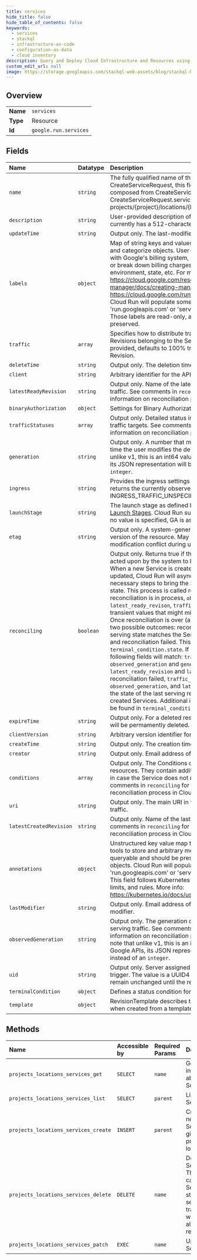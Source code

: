 ```yaml
---
title: services
hide_title: false
hide_table_of_contents: false
keywords:
  - services
  - stackql
  - infrastructure-as-code
  - configuration-as-data
  - cloud inventory
description: Query and Deploy Cloud Infrastructure and Resources using SQL
custom_edit_url: null
image: https://storage.googleapis.com/stackql-web-assets/blog/stackql-blog-post-featured-image.png
---
```

  
    

## Overview
<table><tbody>
<tr><td><b>Name</b></td><td><code>services</code></td></tr>
<tr><td><b>Type</b></td><td>Resource</td></tr>
<tr><td><b>Id</b></td><td><code>google.run.services</code></td></tr>
</tbody></table>

## Fields
| Name | Datatype | Description |
|:-----|:---------|:------------|
| `name` | `string` | The fully qualified name of this Service. In CreateServiceRequest, this field is ignored, and instead composed from CreateServiceRequest.parent and CreateServiceRequest.service_id. Format: projects/{project}/locations/{location}/services/{service_id} |
| `description` | `string` | User-provided description of the Service. This field currently has a 512-character limit. |
| `updateTime` | `string` | Output only. The last-modified time. |
| `labels` | `object` | Map of string keys and values that can be used to organize and categorize objects. User-provided labels are shared with Google's billing system, so they can be used to filter, or break down billing charges by team, component, environment, state, etc. For more information, visit https://cloud.google.com/resource-manager/docs/creating-managing-labels or https://cloud.google.com/run/docs/configuring/labels Cloud Run will populate some labels with 'run.googleapis.com' or 'serving.knative.dev' namespaces. Those labels are read-only, and user changes will not be preserved. |
| `traffic` | `array` | Specifies how to distribute traffic over a collection of Revisions belonging to the Service. If traffic is empty or not provided, defaults to 100% traffic to the latest `Ready` Revision. |
| `deleteTime` | `string` | Output only. The deletion time. |
| `client` | `string` | Arbitrary identifier for the API client. |
| `latestReadyRevision` | `string` | Output only. Name of the latest revision that is serving traffic. See comments in `reconciling` for additional information on reconciliation process in Cloud Run. |
| `binaryAuthorization` | `object` | Settings for Binary Authorization feature. |
| `trafficStatuses` | `array` | Output only. Detailed status information for corresponding traffic targets. See comments in `reconciling` for additional information on reconciliation process in Cloud Run. |
| `generation` | `string` | Output only. A number that monotonically increases every time the user modifies the desired state. Please note that unlike v1, this is an int64 value. As with most Google APIs, its JSON representation will be a `string` instead of an `integer`. |
| `ingress` | `string` | Provides the ingress settings for this Service. On output, returns the currently observed ingress settings, or INGRESS_TRAFFIC_UNSPECIFIED if no revision is active. |
| `launchStage` | `string` | The launch stage as defined by [Google Cloud Platform Launch Stages](https://cloud.google.com/terms/launch-stages). Cloud Run supports `ALPHA`, `BETA`, and `GA`. If no value is specified, GA is assumed. |
| `etag` | `string` | Output only. A system-generated fingerprint for this version of the resource. May be used to detect modification conflict during updates. |
| `reconciling` | `boolean` | Output only. Returns true if the Service is currently being acted upon by the system to bring it into the desired state. When a new Service is created, or an existing one is updated, Cloud Run will asynchronously perform all necessary steps to bring the Service to the desired serving state. This process is called reconciliation. While reconciliation is in process, `observed_generation`, `latest_ready_revison`, `traffic_statuses`, and `uri` will have transient values that might mismatch the intended state: Once reconciliation is over (and this field is false), there are two possible outcomes: reconciliation succeeded and the serving state matches the Service, or there was an error, and reconciliation failed. This state can be found in `terminal_condition.state`. If reconciliation succeeded, the following fields will match: `traffic` and `traffic_statuses`, `observed_generation` and `generation`, `latest_ready_revision` and `latest_created_revision`. If reconciliation failed, `traffic_statuses`, `observed_generation`, and `latest_ready_revision` will have the state of the last serving revision, or empty for newly created Services. Additional information on the failure can be found in `terminal_condition` and `conditions`. |
| `expireTime` | `string` | Output only. For a deleted resource, the time after which it will be permamently deleted. |
| `clientVersion` | `string` | Arbitrary version identifier for the API client. |
| `createTime` | `string` | Output only. The creation time. |
| `creator` | `string` | Output only. Email address of the authenticated creator. |
| `conditions` | `array` | Output only. The Conditions of all other associated sub-resources. They contain additional diagnostics information in case the Service does not reach its Serving state. See comments in `reconciling` for additional information on reconciliation process in Cloud Run. |
| `uri` | `string` | Output only. The main URI in which this Service is serving traffic. |
| `latestCreatedRevision` | `string` | Output only. Name of the last created revision. See comments in `reconciling` for additional information on reconciliation process in Cloud Run. |
| `annotations` | `object` | Unstructured key value map that may be set by external tools to store and arbitrary metadata. They are not queryable and should be preserved when modifying objects. Cloud Run will populate some annotations using 'run.googleapis.com' or 'serving.knative.dev' namespaces. This field follows Kubernetes annotations' namespacing, limits, and rules. More info: https://kubernetes.io/docs/user-guide/annotations |
| `lastModifier` | `string` | Output only. Email address of the last authenticated modifier. |
| `observedGeneration` | `string` | Output only. The generation of this Service currently serving traffic. See comments in `reconciling` for additional information on reconciliation process in Cloud Run. Please note that unlike v1, this is an int64 value. As with most Google APIs, its JSON representation will be a `string` instead of an `integer`. |
| `uid` | `string` | Output only. Server assigned unique identifier for the trigger. The value is a UUID4 string and guaranteed to remain unchanged until the resource is deleted. |
| `terminalCondition` | `object` | Defines a status condition for a resource. |
| `template` | `object` | RevisionTemplate describes the data a revision should have when created from a template. |
## Methods
| Name | Accessible by | Required Params | Description |
|:-----|:--------------|:----------------|:------------|
| `projects_locations_services_get` | `SELECT` | `name` | Gets information about a Service. |
| `projects_locations_services_list` | `SELECT` | `parent` | List Services. |
| `projects_locations_services_create` | `INSERT` | `parent` | Creates a new Service in a given project and location. |
| `projects_locations_services_delete` | `DELETE` | `name` | Deletes a Service. This will cause the Service to stop serving traffic and will delete all revisions. |
| `projects_locations_services_patch` | `EXEC` | `name` | Updates a Service. |

